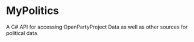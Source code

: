 # MyPolitics
A C# API for accessing OpenPartyProject Data as well as other sources for political data.
